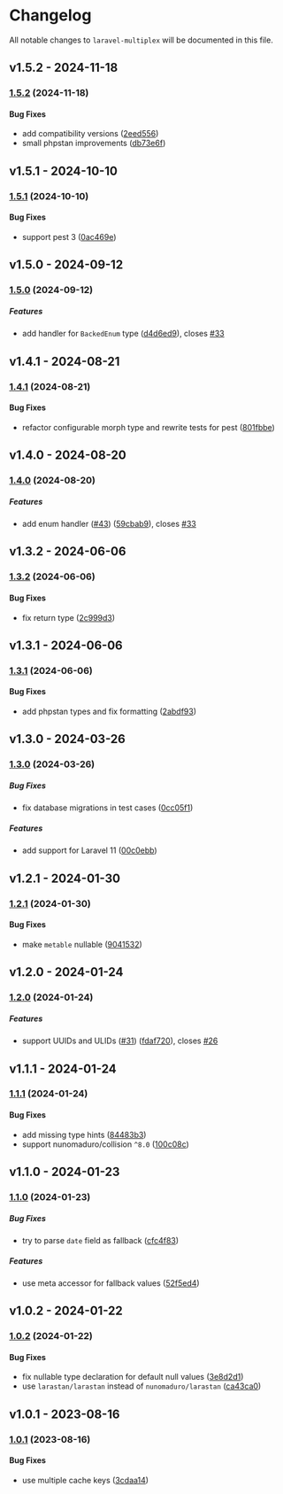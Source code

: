 # Changelog

All notable changes to `laravel-multiplex` will be documented in this file.

## v1.5.2 - 2024-11-18

### [1.5.2](https://github.com/kolossal-io/laravel-multiplex/compare/v1.5.1...v1.5.2) (2024-11-18)

#### Bug Fixes

* add compatibility versions ([2eed556](https://github.com/kolossal-io/laravel-multiplex/commit/2eed556e26787f7b85ef57f3e88924b3e7105157))
* small phpstan improvements ([db73e6f](https://github.com/kolossal-io/laravel-multiplex/commit/db73e6ff058cf29f2011bc0fb07a1801a69495f9))

## v1.5.1 - 2024-10-10

### [1.5.1](https://github.com/kolossal-io/laravel-multiplex/compare/v1.5.0...v1.5.1) (2024-10-10)

#### Bug Fixes

* support pest 3 ([0ac469e](https://github.com/kolossal-io/laravel-multiplex/commit/0ac469e78089d090491f124da195eac6aa4f0d21))

## v1.5.0 - 2024-09-12

### [1.5.0](https://github.com/kolossal-io/laravel-multiplex/compare/v1.4.1...v1.5.0) (2024-09-12)

##### Features

* add handler for `BackedEnum` type ([d4d6ed9](https://github.com/kolossal-io/laravel-multiplex/commit/d4d6ed9c236ae3f05abc835f5c7b3fd2ee257d93)), closes [#33](https://github.com/kolossal-io/laravel-multiplex/issues/33)

## v1.4.1 - 2024-08-21

### [1.4.1](https://github.com/kolossal-io/laravel-multiplex/compare/v1.4.0...v1.4.1) (2024-08-21)

#### Bug Fixes

* refactor configurable morph type and rewrite tests for pest ([801fbbe](https://github.com/kolossal-io/laravel-multiplex/commit/801fbbe5655557be137ac508a7a6456ccf5ca30e))

## v1.4.0 - 2024-08-20

### [1.4.0](https://github.com/kolossal-io/laravel-multiplex/compare/v1.3.2...v1.4.0) (2024-08-20)

##### Features

* add enum handler ([#43](https://github.com/kolossal-io/laravel-multiplex/issues/43)) ([59cbab9](https://github.com/kolossal-io/laravel-multiplex/commit/59cbab9073f73009d2a27053f001851d50d77853)), closes [#33](https://github.com/kolossal-io/laravel-multiplex/issues/33)

## v1.3.2 - 2024-06-06

### [1.3.2](https://github.com/kolossal-io/laravel-multiplex/compare/v1.3.1...v1.3.2) (2024-06-06)

#### Bug Fixes

* fix return type ([2c999d3](https://github.com/kolossal-io/laravel-multiplex/commit/2c999d3a86629fa399b72a315d9f424beaf99eab))

## v1.3.1 - 2024-06-06

### [1.3.1](https://github.com/kolossal-io/laravel-multiplex/compare/v1.3.0...v1.3.1) (2024-06-06)

#### Bug Fixes

* add phpstan types and fix formatting ([2abdf93](https://github.com/kolossal-io/laravel-multiplex/commit/2abdf93430d2fdd3d3ef5ba225db48093b0c4396))

## v1.3.0 - 2024-03-26

### [1.3.0](https://github.com/kolossal-io/laravel-multiplex/compare/v1.2.1...v1.3.0) (2024-03-26)

##### Bug Fixes

* fix database migrations in test cases ([0cc05f1](https://github.com/kolossal-io/laravel-multiplex/commit/0cc05f129db434506a3d36f90a2649ac1d48631a))

##### Features

* add support for Laravel 11 ([00c0ebb](https://github.com/kolossal-io/laravel-multiplex/commit/00c0ebbc38c0b0aeeac7c26daf8d9e3892dea403))

## v1.2.1 - 2024-01-30

### [1.2.1](https://github.com/kolossal-io/laravel-multiplex/compare/v1.2.0...v1.2.1) (2024-01-30)

#### Bug Fixes

* make `metable` nullable ([9041532](https://github.com/kolossal-io/laravel-multiplex/commit/9041532522c9cdb8376e1f3f9cafa617635e71c2))

## v1.2.0 - 2024-01-24

### [1.2.0](https://github.com/kolossal-io/laravel-multiplex/compare/v1.1.1...v1.2.0) (2024-01-24)

##### Features

* support UUIDs and ULIDs ([#31](https://github.com/kolossal-io/laravel-multiplex/issues/31)) ([fdaf720](https://github.com/kolossal-io/laravel-multiplex/commit/fdaf720bc38fcb3f2bcff915f57b357951fcfb1a)), closes [#26](https://github.com/kolossal-io/laravel-multiplex/issues/26)

## v1.1.1 - 2024-01-24

### [1.1.1](https://github.com/kolossal-io/laravel-multiplex/compare/v1.1.0...v1.1.1) (2024-01-24)

#### Bug Fixes

* add missing type hints ([84483b3](https://github.com/kolossal-io/laravel-multiplex/commit/84483b3a103b7271d4f333c8e44772fbc9106976))
* support nunomaduro/collision `^8.0` ([100c08c](https://github.com/kolossal-io/laravel-multiplex/commit/100c08c98e5758ce9584b9deeca8989b960781be))

## v1.1.0 - 2024-01-23

### [1.1.0](https://github.com/kolossal-io/laravel-multiplex/compare/v1.0.2...v1.1.0) (2024-01-23)

##### Bug Fixes

* try to parse `date` field as fallback ([cfc4f83](https://github.com/kolossal-io/laravel-multiplex/commit/cfc4f838cec385ec1d41ff707edaabebc886d987))

##### Features

* use meta accessor for fallback values ([52f5ed4](https://github.com/kolossal-io/laravel-multiplex/commit/52f5ed414ea129e48edcc88b8108e84c58ca97a7))

## v1.0.2 - 2024-01-22

### [1.0.2](https://github.com/kolossal-io/laravel-multiplex/compare/v1.0.1...v1.0.2) (2024-01-22)

#### Bug Fixes

* fix nullable type declaration for default null values ([3e8d2d1](https://github.com/kolossal-io/laravel-multiplex/commit/3e8d2d1f8431c75eb2d90907c4d6b57961586899))
* use `larastan/larastan` instead of `nunomaduro/larastan` ([ca43ca0](https://github.com/kolossal-io/laravel-multiplex/commit/ca43ca07605bc14fc73eefa8e175c35dc0151500))

## v1.0.1 - 2023-08-16

### [1.0.1](https://github.com/kolossal-io/laravel-multiplex/compare/v1.0.0...v1.0.1) (2023-08-16)

#### Bug Fixes

- use multiple cache keys ([3cdaa14](https://github.com/kolossal-io/laravel-multiplex/commit/3cdaa14f5f48e796b31998afb270a3845d783ce6))
